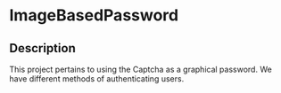 # ImageBasedPassword
## Description

This project pertains to using the Captcha as a graphical password. We have different methods of authenticating users.